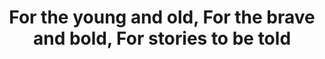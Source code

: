 ---
pid: LLB64
title: For the young and old, For the brave and bold, For stories to be told
location_transcription: 
zipcode: 
outside_phl: 
neighborhood: 
age: '22'
age_range: 20-29
instagram: 
image_file_name: LLB_64.jpg
proposal_transcription: |-
  A monument should be interactive. It will end up being interactive in the end. Something that shows the wisdom and caring of the elderly, and the spirit and excitedness of the young. The image that comes to mind is of a older woman and child dancing, inviting others to join, with chairs set up in [illegible]/groups, so that strangers can tell stories/ meet each other.
  Or: a mom carrying a laundry basket cuz in the end she is gonna clean the dirty shit in our lives and we should always take a second out of our day to think of her.
topic: Family,Unity,Youth
topic_summary: 0, 0, 0
type: Interactive
keywords_other: 
credit: Cameron Forrest
image_labels: 
twitter: 
facebook: 
permalink: "/monuments/llb64/"
layout: item-page
---